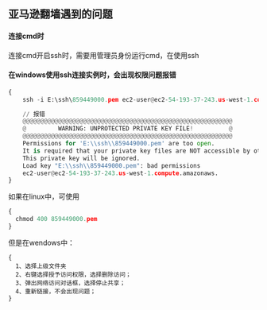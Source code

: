 ## 亚马逊翻墙遇到的问题

#### 连接cmd时
连接cmd开启ssh时，需要用管理员身份运行cmd，在使用ssh

#### 在windows使用ssh连接实例时，会出现权限问题报错
```python
{
    ssh -i E:\ssh\859449000.pem ec2-user@ec2-54-193-37-243.us-west-1.compute.amazonaws.com

    // 报错
    @@@@@@@@@@@@@@@@@@@@@@@@@@@@@@@@@@@@@@@@@@@@@@@@@@@@@@@@@@@
    @         WARNING: UNPROTECTED PRIVATE KEY FILE!          @
    @@@@@@@@@@@@@@@@@@@@@@@@@@@@@@@@@@@@@@@@@@@@@@@@@@@@@@@@@@@
    Permissions for 'E:\\ssh\\859449000.pem' are too open.
    It is required that your private key files are NOT accessible by others.
    This private key will be ignored.
    Load key "E:\\ssh\\859449000.pem": bad permissions
    ec2-user@ec2-54-193-37-243.us-west-1.compute.amazonaws.
}
```
如果在linux中，可使用
```python
{
  chmod 400 859449000.pem
}
```
但是在wendows中：
```
{
  1、选择上级文件夹
  2、右键选择授予访问权限，选择删除访问；
  3、弹出网络访问对话框，选择停止共享；
  4、重新链接，不会出现问题；
}
```

